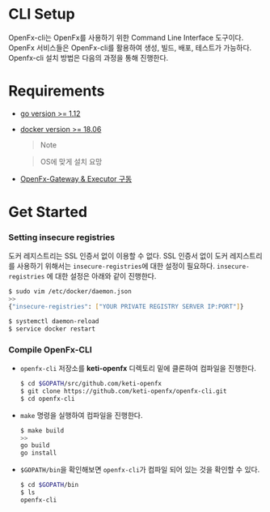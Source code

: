 CLI Setup
====================================

OpenFx-cli는 OpenFx를 사용하기 위한 Command Line Interface 도구이다. OpenFx 서비스들은 OpenFx-cli를 활용하여 생성, 빌드, 배포, 테스트가 가능하다. Openfx-cli 설치 방법은 다음의 과정을 통해 진행한다. 



# Requirements

- [go version >= 1.12](<https://golang.org/dl/>)

- [docker version >= 18.06](<https://docs.docker.com/get-docker/>) 

  > Note

  > OS에 맞게 설치 요망

- [OpenFx-Gateway & Executor 구동]()



# Get Started

### Setting insecure registries

도커 레지스트리는 SSL 인증서 없이 이용할 수 없다. SSL 인증서 없이 도커 레지스트리를 사용하기 위해서는 `insecure-registries`에 대한 설정이 필요하다. `insecure-registries` 에 대한 설정은 아래와 같이 진행한다. 

```bash
$ sudo vim /etc/docker/daemon.json
>>
{"insecure-registries": ["YOUR PRIVATE REGISTRY SERVER IP:PORT"]}

$ systemctl daemon-reload
$ service docker restart
```



### Compile OpenFx-CLI

- `openfx-cli` 저장소를 __keti-openfx__ 디렉토리 밑에 클론하여 컴파일을 진행한다. 

  ```bash
  $ cd $GOPATH/src/github.com/keti-openfx
  $ git clone https://github.com/keti-openfx/openfx-cli.git
  $ cd openfx-cli
  ```

- `make` 명령을 실행하여 컴파일을 진행한다.   

  ```bash
  $ make build
  >>
  go build
  go install
  ```

- `$GOPATH/bin`을 확인해보면 `openfx-cli`가 컴파일 되어 있는 것을 확인할 수 있다. 

  ```bash
  $ cd $GOPATH/bin
  $ ls
  openfx-cli
  ```
